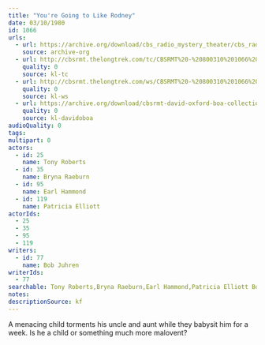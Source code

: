 ```yaml
---
title: "You're Going to Like Rodney"
date: 03/10/1980
id: 1066
urls: 
  - url: https://archive.org/download/cbs_radio_mystery_theater/cbs_radio_mystery_theater-1051-1100.zip/cbs_radio_mystery_theater-1051-1100%2Fcbsrmt_1066_youre_going_to_like_rodney.mp3
    source: archive-org
  - url: http://cbsrmt.thelongtrek.com/tc/CBSRMT%20-%20800310%201066%20You%27re%20Going%20to%20Like%20Rodney_tc.mp3
    quality: 0
    source: kl-tc
  - url: http://cbsrmt.thelongtrek.com/ws/CBSRMT%20-%20800310%201066%20You%27re%20Going%20To%20Like%20Rodney_ws.mp3
    quality: 0
    source: kl-ws
  - url: https://archive.org/download/cbsrmt-david-oxford-boa-collection/CBSRMT-800310-1066-You're-Going-to-Like-Rodney-(128-44)_KQV-{BoA}.mp3
    quality: 0
    source: kl-davidoboa
audioQuality: 0
tags: 
multipart: 0
actors:  
  - id: 25
    name: Tony Roberts  
  - id: 35
    name: Bryna Raeburn  
  - id: 95
    name: Earl Hammond  
  - id: 119
    name: Patricia Elliott
actorIds:  
  - 25  
  - 35  
  - 95  
  - 119
writers:  
  - id: 77
    name: Bob Juhren
writerIds:  
  - 77
searchable: Tony Roberts,Bryna Raeburn,Earl Hammond,Patricia Elliott Bob Juhren
notes: 
descriptionSource: kf
---
```

A menacing child torments his uncle and aunt while they babysit him for a week. Is he a child or something much more malovent?